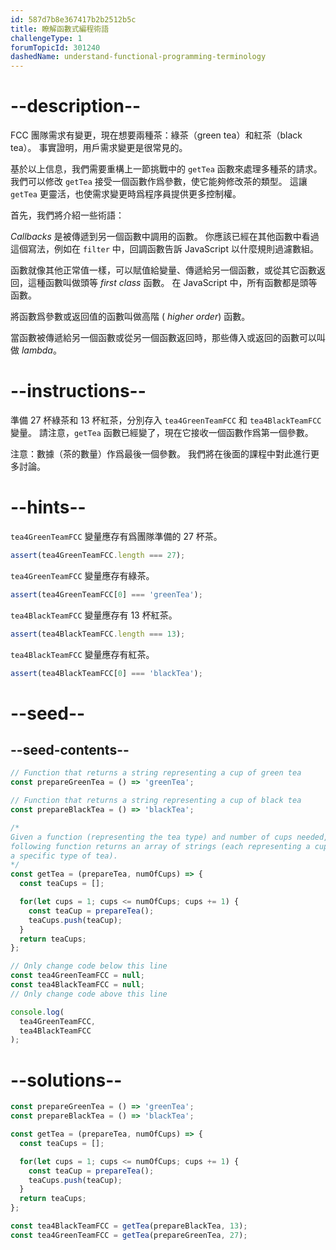 ```yaml
---
id: 587d7b8e367417b2b2512b5c
title: 瞭解函數式編程術語
challengeType: 1
forumTopicId: 301240
dashedName: understand-functional-programming-terminology
---
```


# --description--

FCC 團隊需求有變更，現在想要兩種茶：綠茶（green tea）和紅茶（black tea）。 事實證明，用戶需求變更是很常見的。

基於以上信息，我們需要重構上一節挑戰中的 `getTea` 函數來處理多種茶的請求。 我們可以修改 `getTea` 接受一個函數作爲參數，使它能夠修改茶的類型。 這讓 `getTea` 更靈活，也使需求變更時爲程序員提供更多控制權。

首先，我們將介紹一些術語：

<dfn>Callbacks</dfn> 是被傳遞到另一個函數中調用的函數。 你應該已經在其他函數中看過這個寫法，例如在 `filter` 中，回調函數告訴 JavaScript 以什麼規則過濾數組。

函數就像其他正常值一樣，可以賦值給變量、傳遞給另一個函數，或從其它函數返回，這種函數叫做頭等 <dfn>first class</dfn> 函數。 在 JavaScript 中，所有函數都是頭等函數。

將函數爲參數或返回值的函數叫做高階 ( <dfn>higher order</dfn>) 函數。

當函數被傳遞給另一個函數或從另一個函數返回時，那些傳入或返回的函數可以叫做 <dfn>lambda</dfn>。

# --instructions--

準備 27 杯綠茶和 13 杯紅茶，分別存入 `tea4GreenTeamFCC` 和 `tea4BlackTeamFCC` 變量。 請注意，`getTea` 函數已經變了，現在它接收一個函數作爲第一個參數。

注意：數據（茶的數量）作爲最後一個參數。 我們將在後面的課程中對此進行更多討論。

# --hints--

`tea4GreenTeamFCC` 變量應存有爲團隊準備的 27 杯茶。

```js
assert(tea4GreenTeamFCC.length === 27);
```

`tea4GreenTeamFCC` 變量應存有綠茶。

```js
assert(tea4GreenTeamFCC[0] === 'greenTea');
```

`tea4BlackTeamFCC` 變量應存有 13 杯紅茶。

```js
assert(tea4BlackTeamFCC.length === 13);
```

`tea4BlackTeamFCC` 變量應存有紅茶。

```js
assert(tea4BlackTeamFCC[0] === 'blackTea');
```

# --seed--

## --seed-contents--

```js
// Function that returns a string representing a cup of green tea
const prepareGreenTea = () => 'greenTea';

// Function that returns a string representing a cup of black tea
const prepareBlackTea = () => 'blackTea';

/*
Given a function (representing the tea type) and number of cups needed, the
following function returns an array of strings (each representing a cup of
a specific type of tea).
*/
const getTea = (prepareTea, numOfCups) => {
  const teaCups = [];

  for(let cups = 1; cups <= numOfCups; cups += 1) {
    const teaCup = prepareTea();
    teaCups.push(teaCup);
  }
  return teaCups;
};

// Only change code below this line
const tea4GreenTeamFCC = null;
const tea4BlackTeamFCC = null;
// Only change code above this line

console.log(
  tea4GreenTeamFCC,
  tea4BlackTeamFCC
);
```

# --solutions--

```js
const prepareGreenTea = () => 'greenTea';
const prepareBlackTea = () => 'blackTea';

const getTea = (prepareTea, numOfCups) => {
  const teaCups = [];

  for(let cups = 1; cups <= numOfCups; cups += 1) {
    const teaCup = prepareTea();
    teaCups.push(teaCup);
  }
  return teaCups;
};

const tea4BlackTeamFCC = getTea(prepareBlackTea, 13);
const tea4GreenTeamFCC = getTea(prepareGreenTea, 27);
```
